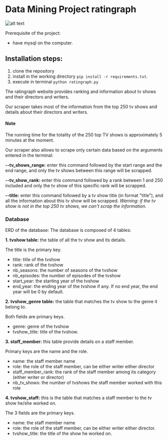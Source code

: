 # Data Mining Project ratingraph

![alt text](https://i.imgur.com/6zM7JBq.png)

Prerequisite of the project:
- have mysql on the computer.

## Installation steps:
1. clone the repository
2. install in the working directory `pip install -r requirements.txt`.
3. execute in terminal `python ratingraph.py`

The ratingraph website provides ranking and information about tv shows and their directors and writers.

Our scraper takes most of the information from the top 250 tv shows and details about their directors and writers.

#### Note
The running time for the totality of the 250 top TV shows is approximately 5 minutes at the moment.

Our scraper also allows to scrape only certain data based on the arguments entered in the terminal:

**--tv_shows_range:** enter this command followed by the start range and the end range, and only the tv shows between this range will be scrapped.

**--tv_show_rank:** enter this command followed by a rank between 1 and 250 included and only the tv show of this specific rank will be scrapped.

**--title:** enter this command followed by a tv show title (in format "title"), and all the information about this tv show will be scrapped. _Warning: if the tv show is not in the top 250 tv shows, we can't scrap the information._

### Database

ERD of the database:
The database is composed of 4 tables:

**1. tvshow table:** the table of all the tv show and its details.

The title is the primary key.
  - title: title of the tvshow
  - rank: rank of the tvshow
  - nb_seasons: the number of seasons of the tvshow
  - nb_episodes: the number of episodes of the tvshow
  - start_year: the starting year of the tvshow
  - end_year: the ending year of the tvshow if any. If no end year, the end year will be 0 by default.

**2. tvshow_genre table:** the table that matches the tv show to the genre it belong to.

Both fields are primary keys.
  - genre: genre of the tvshow
  - tvshow_title: title of the tvshow.

**3. staff_member:** this table provide details on a staff member. 

Primary keys are the name and the role.
   - name: the staff member name
   - role: the role of the staff member, can be either writer either director
   - staff_member_rank: the rank of the staff member among its category (either writer or director)
   - nb_tv_shows: the number of tvshows the staff member worked with this role

**4. tvshow_staff:** this is the table that matches a staff member to the tv show he/she worked on.

The 3 fields are the primary keys.
   - name: the staff member name
   - role: the role of the staff member, can be either writer either director.
   - tvshow_title: the title of the show he worked on.

